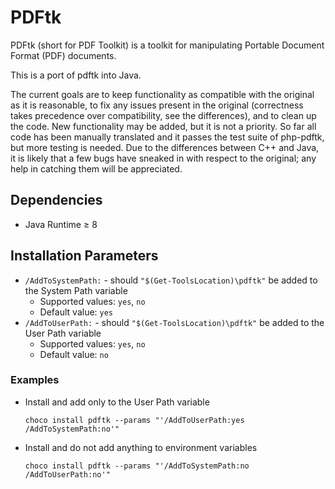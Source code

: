 # PDFtk
PDFtk (short for PDF Toolkit) is a toolkit for manipulating Portable Document Format (PDF) documents.

This is a port of pdftk into Java.

The current goals are to keep functionality as compatible with the original as it is reasonable, to fix any issues present in the original (correctness takes precedence over compatibility, see the differences), and to clean up the code. New functionality may be added, but it is not a priority. So far all code has been manually translated and it passes the test suite of php-pdftk, but more testing is needed. Due to the differences between C++ and Java, it is likely that a few bugs have sneaked in with respect to the original; any help in catching them will be appreciated.

## Dependencies
* Java Runtime ≥ 8

## Installation Parameters
* `/AddToSystemPath:` - should `"$(Get-ToolsLocation)\pdftk"` be added to the System Path variable
    - Supported values: `yes`, `no`
    - Default value: `yes`
* `/AddToUserPath:` - should `"$(Get-ToolsLocation)\pdftk"` be added to the User Path variable
    - Supported values: `yes`, `no`
    - Default value: `no`

### Examples
* Install and add only to the User Path variable
    ```
    choco install pdftk --params "'/AddToUserPath:yes /AddToSystemPath:no'"
    ```
* Install and do not add anything to environment variables
    ```
    choco install pdftk --params "'/AddToSystemPath:no /AddToUserPath:no'"
    ```